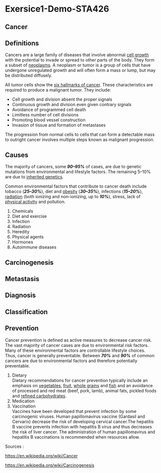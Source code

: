 # Exersice1-Demo-STA426
## Cancer
## Definitions

Cancers are a large family of diseases that involve abnormal [cell growth](https://en.wikipedia.org/wiki/Cell_growth) with the potential to invade or spread to other parts of the body. They form a subset of [neoplasms](https://en.wikipedia.org/wiki/Neoplasm). A neoplasm or tumor is a group of cells that have undergone unregulated growth and will often form a mass or lump, but may be distributed diffusely.

All tumor cells show the [six hallmarks of cancer](https://en.wikipedia.org/wiki/The_Hallmarks_of_Cancer). These characteristics are required to produce a malignant tumor. They include:

* Cell growth and division absent the proper signals
* Continuous growth and division even given contrary signals
* Avoidance of programmed cell death
* Limitless number of cell divisions
* Promoting blood vessel construction
* Invasion of tissue and formation of metastases

The progression from normal cells to cells that can form a detectable mass to outright cancer involves multiple steps known as malignant progression.

## Causes

The majority of cancers, some **_90–95%_** of cases, are due to genetic mutations from environmental and lifestyle factors. The remaining 5–10% are due to [inherited genetics](https://en.wikipedia.org/wiki/Heredity).

Common environmental factors that contribute to cancer death include tobacco (**_25–30%_**), diet and [obesity](https://en.wikipedia.org/wiki/Obesity) (**_30–35%_**), infections (**_15–20%_**), [radiation](https://en.wikipedia.org/wiki/Radiation) (both ionizing and non-ionizing, up to **_10%_**), stress, lack of [physical activity](https://en.wikipedia.org/wiki/Exercise) and pollution.

1. Chemicals
2. Diet and exercise
3. Infection
4. Radiation
5. Heredity
6. Physical agents
7. Hormones
8. Autoimmune diseases

## Carcinogenesis

## Metastasis

## Diagnosis

## Classification

## Prevention

Cancer prevention is defined as active measures to decrease cancer risk. The vast majority of cancer cases are due to environmental risk factors. Many of these environmental factors are controllable lifestyle choices. Thus, cancer is generally preventable. Between **_70%_** and **_90%_** of common cancers are due to environmental factors and therefore potentially preventable.

1. Dietary  
Dietary recommendations for cancer prevention typically include an emphasis on [vegetables](https://en.wikipedia.org/wiki/Vegetable), [fruit](https://en.wikipedia.org/wiki/Fruit), [whole grains](https://en.wikipedia.org/wiki/Whole_grain) and [fish](https://en.wikipedia.org/wiki/Fish) and an avoidance of processed and red meat (beef, pork, lamb), animal fats, pickled foods and [refined carbohydrates](https://en.wikipedia.org/wiki/Carbohydrate#Nutrition).
2. Medication
3. Vaccination  
Vaccines have been developed that prevent infection by some carcinogenic viruses. Human papillomavirus vaccine (Gardasil and Cervarix) decrease the risk of developing cervical cancer.The hepatitis B vaccine prevents infection with hepatitis B virus and thus decreases the risk of liver cancer. The administration of human papillomavirus and hepatitis B vaccinations is recommended when resources allow.

Sources : 

https://en.wikipedia.org/wiki/Cancer

https://en.wikipedia.org/wiki/Carcinogenesis
